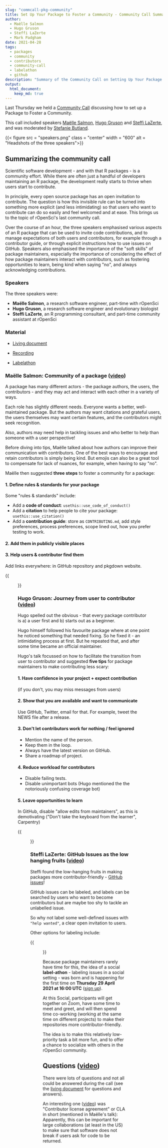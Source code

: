 ```yaml
---
slug: "commcall-pkg-community"
title: Set Up Your Package to Foster a Community - Community Call Summary
author:
  - Maëlle Salmon
  - Hugo Gruson
  - Steffi LaZerte
  - Mark Padgham
date: 2021-04-28
tags:
  - packages
  - community
  - contributors
  - community-call
  - labelathon
  - github
description: "Summary of the Community Call on Setting Up Your Package to Foster a Community"
output: 
  html_document:
    keep_md: true
---
```


Last Thursday we held a [Community Call](/commcalls/apr2021-pkg-community/) discussing how to set up a Package to Foster a Community. 

This call included speakers [Maëlle Salmon](/author/maëlle-salmon/), [Hugo Gruson](/author/hugo-gruson) and [Steffi LaZerte](/author/steffi-lazerte), and was moderated by [Stefanie Butland](/author/stefanie-butland).

{{< figure src = "speakers.png" class = "center" width = "600" alt = "Headshots of the three speakers">}}



## Summarizing the community call

Scientific software development - and with that R packages - is a community effort. While there are often just a handful of developers maintaining an R package, the development really starts to thrive when users start to contribute. 


In principle, every open source package has an open invitation to contribute. The question is how this invisible rule can be turned into something more explicit (and less intimidating) so that users who want to contribute can do so easily and feel welcomed and at ease. This brings us to the topic of rOpenSci's last community call. 

Over the course of an hour, the three speakers emphasised various aspects of an R package that can be used to invite code contributions, and to manage expectations of both users and contributors, for example through a contributor guide, or through explicit instructions how to use issues on GitHub. Speakers also emphasised the importance of the "soft skills" of package maintainers, especially the importance of considering the effect of how package maintainers interact with contributors, such as fostering opportunities to learn, being kind when saying "no", and always acknowledging contributions.


### Speakers

The three speakers were: 

- **Maëlle Salmon**, a research software engineer, part-time with rOpenSci
- **Hugo Gruson**, a research software engineer and evolutionary biologist
- **Steffi LaZerte**, an R programming consultant, and part-time community assistant at rOpenSci


### Material

- [Living document](
https://docs.google.com/document/d/1UpYoeMoPWR11JTmxYoypXkA5xvWgV-e4aXCy6pd-Ri8/edit)

- [Recording](/commcalls/apr2021-pkg-community/)

- [Labelathon](/events/labelathon01/)


### Maëlle Salmon: Community of a package ([video](https://vimeo.com/540502735#t=4m55s))

A package has many different actors - the package authors, the users, the contributors - and they may act and interact with each other in a variety of ways.

Each role has slightly different needs. Everyone wants a better, well-maintained package. But the authors may want citations and grateful users, the users themselves may want certain features, and the contributors might seek recognition. 

Also, authors may need help in tackling issues and who better to help than someone with a user perspective!

Before diving into tips, Maëlle talked about how authors can improve their communication with contributors. One of the best ways to encourage and retain contributors is simply being kind. But emojis can also be a great tool to compensate for lack of nuances, for example, when having to say "no". 

Maëlle then suggested **three steps** to foster a community for a package: 

#### 1. Define rules & standards for your package

Some "rules & standards" include: 

- Add a **code of conduct**: `usethis::use_code_of_conduct()`
- Add a **citation** to help people to cite your package: `usethis::use_citation()`
- Add a **contribution guide**: store as `CONTRIBUTING.md`, add style preferences, process preferences, scope lined out, how you prefer testing to work.

#### 2. Add them in publicly visible places

#### 3. Help users & contributor find them

Add links everywhere: in GitHub repository and pkgdown website. 

{{<figure src = "summary_maelle.png" class = "center" width = "600" alt = "Summary slide of Maelles talk.">}}



### Hugo Gruson: Journey from user to contributor ([video](https://vimeo.com/540502735#t=20m00s))

Hugo spelled out the obvious - that every package contributor is a) a user first and b) starts out as a beginner. 

Hugo himself followed his favourite package where at one point he noticed something that needed fixing. So he fixed it - an intimidating process at first. But he repeated that, and after some time became an official maintainer. 

Hugo's talk focussed on how to facilitate the transition from user to contributor and suggested **five tips** for package maintainers to make contributing less scary:

#### 1. Have confidence in your project + expect contribution

(if you don't, you may miss messages from users)

#### 2. Show that you are available and want to communicate

Use GitHub, Twitter, email for that. For example, tweet the NEWS file after a release.

#### 3. Don't let contributors work for nothing / feel ignored

- Mention the name of the person. 
- Keep them in the loop. 
- Always have the latest version on GitHub. 
- Share a roadmap of project. 

#### 4. Reduce workload for contributors

- Disable failing tests. 
- Disable unimportant bots (Hugo mentioned the the notoriously confusing coverage bot)

#### 5. Leave opportunities to learn

In GitHub, disable "allow edits from maintainers", as this is demotivating ("Don't take the keyboard from the learner", Carpentry)

{{<figure src = "summary_hugo.png" class = "center" width = "600" alt = "Summary slide of Hugo's talk.">}}



### Steffi LaZerte: GitHub Issues as the low hanging fruits ([video](https://vimeo.com/540502735#t=32m28s))

Steffi found the low-hanging fruits in making packages more contributor-friendly - [GitHub issues](https://github.com/issues)!

GitHub issues can be labeled, and labels can be searched by users who want to become contributors but are maybe too shy to tackle an unlabelled issue. 

So why not label some well-defined issues with `"help wanted"`, a clear open invitation to users. 

Other options for labeling include: 


{{<figure src = "summary_steffi.png" class = "center" width = "600" alt = "Alternative issue labels from Steffi's talk.">}}

Because package maintainers rarely have time for this, the idea of a social **label-athon** - labeling issues in a social setting - was born and is happening for the first time on **Thursday 29 April 2021 at 16:00 UTC** ([sign up](https://form.jotform.com/210906095013043)).

At this Social, participants will get together on Zoom, have some time to meet and greet, and will then spend time co-working (working at the same time on different projects) to make their repositories more contributor-friendly.

The idea is to make this relatively low-priority task a bit more fun, and to offer a chance to socialize with others in the rOpenSci community.




## Questions ([video](https://vimeo.com/540502735#t=43m58s))

There were lots of questions and not all could be answered during the call (see the [living document](https://docs.google.com/document/d/1UpYoeMoPWR11JTmxYoypXkA5xvWgV-e4aXCy6pd-Ri8/edit) for questions and answers). 

An interesting one ([video](https://vimeo.com/540502735#t=54m30s)) was "Contributor license agreement" or CLA in short (mentioned in Maëlle's talk): Apparently, this can be important for large collaborations (at least in the US) to make sure that software does not break if users ask for code to be returned.

